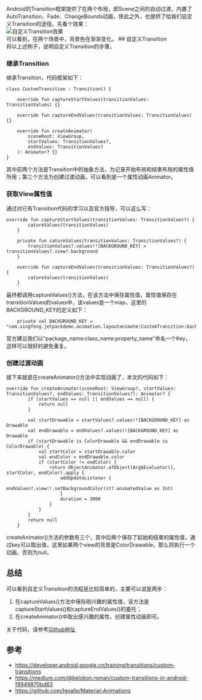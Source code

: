 Android的Transition框架提供了在两个布局，即Scene之间的自动过渡，内置了AutoTransition、Fade、ChangeBounds动画，除此之外，也提供了给我们自定义Transition的途径。先看个效果：  
![自定义Transition效果](https://ws4.sinaimg.cn/large/006tNc79ly1fze79ro0p5g30bv0jxq5n.gif)  
可以看到，在两个场景中，背景色在渐渐变化。 ## 自定义Transition  
将以上述例子，说明自定义Transition的步骤。  
### 继承Transition  
继承Transition，代码框架如下：  
```
class CustomTransition : Transition() {

    override fun captureStartValues(transitionValues: TransitionValues) {}

    override fun captureEndValues(transitionValues: TransitionValues) {}

    override fun createAnimator(
        sceneRoot: ViewGroup,
        startValues: TransitionValues?,
        endValues: TransitionValues?
    ): Animator? {}
}
```
其中前两个方法是Transition中的抽象方法，为记录开始布局和结束布局的属性值所用；第三个方法为创建过渡动画，可以看到是一个属性动画Animator。  
### 获取View属性值  
通过对已有Transition代码的学习以及官方指导，可以这么写：  
```
override fun captureStartValues(transitionValues: TransitionValues?) {
        catureValues(transitionValues)
    }

    private fun catureValues(transitionValues: TransitionValues?) {
        transitionValues?.values!![BACKGROUND_KEY] = transitionValues?.view?.background
    }

    override fun captureEndValues(transitionValues: TransitionValues?) {
        catureValues(transitionValues)
    }
```
最终都调用captureValues()方法，在该方法中保存属性值，属性值保存在transitionValues的values中，该values是一个map，这里的BACKGROUND_KEY的定义如下：  
```
    private val BACKGROUND_KEY = "com.xingfeng.jetpackdemo.animation.layoutanimate:CustomTransition:background"
```
官方建议我们以"package_name:class_name:property_name"命名一个Key，这样可以很好的避免重复。  
### 创建过渡动画  
接下来就是在createAnimator()方法中实现动画了，本文的代码如下：  
```
override fun createAnimator(sceneRoot: ViewGroup?, startValues: TransitionValues?, endValues: TransitionValues?): Animator? {
        if (startValues == null || endValues == null) {
            return null
        }

        val startDrawable = startValues?.values!![BACKGROUND_KEY] as Drawable
        val endDrawable = endValues?.values!![BACKGROUND_KEY] as Drawable
        if (startDrawable is ColorDrawable && endDrawable is ColorDrawable) {
            val startColor = startDrawable.color
            val endColor = endDrawable.color
            if (startColor != endColor) {
                return ObjectAnimator.ofObject(ArgbEvaluator(), startColor, endColor).apply {
                    addUpdateListener {
                        endValues?.view!!.setBackgroundColor(it?.animatedValue as Int)
                    }
                    duration = 3000
                }
            }
        }
        return null
    }

```
createAnimator()方法的参数有三个，其中后两个保存了起始和结束的属性值，通过key可以取出值，这里如果两个view的背景是ColorDrawable，那么将执行一个动画，否则为null。
## 总结  
可以看到自定义Transition的流程是比较简单的，主要可以说是两步：  
1. 在captureValues()方法中保存刚兴趣的属性值，该方法是captureStartValues()和captureEndValues()的委托；  
2. 在createAnimator()中取出感兴趣的属性，创建属性动画即可。  


关于代码，请参考[Github地址](https://github.com/wangli135/ClimbDemo/tree/master/jetpackdemo/src/main/java/com/xingfeng/jetpackdemo/animation/layoutanimate)

## 参考  
- https://developer.android.google.cn/training/transitions/custom-transitions
- https://medium.com/@belokon.roman/custom-transitions-in-android-f8949870bd63 
- https://github.com/lgvalle/Material-Animations

